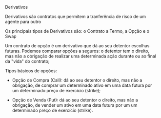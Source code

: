 Derivativos

Derivativos são contratos que 
permitem a tranferência de risco de um agente para outro

Os principais tipos de Derivativos são: o Contrato a Termo, a Opção e o Swap

Um contrato de opção é um derivativo que dá ao seu detentor escolhas futuras. Podemos comparar opções a seguros: o detentor tem o direito, mas não a obrigação de realizar uma determinada ação durante ou ao final da "vida" do contrato;

Tipos básicos de opções:

- Opção de Compra (Call): dá ao seu detentor o direito, mas não a obrigação, de comprar um determinado ativo em uma data futura por um determinado preço de exercício (strike);

- Opção de Venda (Put): dá ao seu detentor o direito, mas não a obrigação, de vender um ativo em uma data futura por um um determinado preço de exercício (strike).

